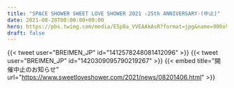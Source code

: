 ```yaml
---
title: "SPACE SHOWER SWEET LOVE SHOWER 2021 -25th ANNIVERSARY-(中止)"
date: 2021-08-28T00:00:00+09:00
hero: https://pbs.twimg.com/media/E5p8a_VVEAAkAsR?format=jpg&name=900x900
draft: false
---
```


{{< tweet user="BREIMEN_JP" id="1412578248081412096" >}}
{{< tweet user="BREIMEN_JP" id="1420309095790219267" >}}
{{< embed title="開催中止のお知らせ" url="https://www.sweetloveshower.com/2021/news/08201406.html" >}}
